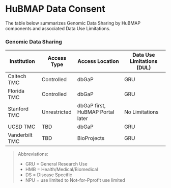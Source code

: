 # HuBMAP Data Consent
The table below summarizes Genomic Data Sharing by HuBMAP components and associated Data Use Limitations.


### Genomic Data Sharing

|Institution|Access Type|Access Location|Data Use Limitations (DUL)|
|--|--|--|--|
|Caltech TMC|Controlled|dbGaP|GRU|
|Florida TMC|Controlled|dbGaP|GRU|
|Stanford TMC|Unrestricted|dbGaP first, HuBMAP Portal later|No Limitations|
|UCSD TMC|TBD|dbGaP|GRU|
|Vanderbilt TMC|TBD|BioProjects|GRU|

>Abbreviations:
> - GRU = General Research Use
> - HMB = Health/Medical/Biomedical
> - DS = Disease Specific
> - NPU = use limited to Not-for-Pprofit use limited
